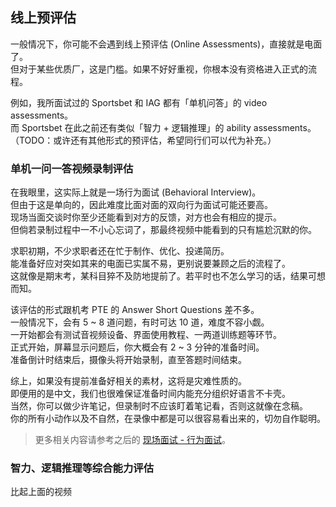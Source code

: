 ## 线上预评估

一般情况下，你可能不会遇到线上预评估 (Online Assessments)，直接就是电面了。  
但对于某些优质厂，这是门槛。如果不好好重视，你根本没有资格进入正式的流程。

例如，我所面试过的 Sportsbet 和 IAG 都有「单机问答」的 video assessments。  
而 Sportsbet 在此之前还有类似「智力 + 逻辑推理」的 ability assessments。  
（TODO：或许还有其他形式的预评估，希望同行们可以代为补充。）

### 单机一问一答视频录制评估

在我眼里，这实际上就是一场行为面试 (Behavioral Interview)。  
但由于这是单向的，因此难度比面对面的双向行为面试可能还要高。  
现场当面交谈时你至少还能看到对方的反馈，对方也会有相应的提示。  
但倘若录制过程中一不小心忘词了，那最终视频中能看到的只有尴尬沉默的你。

求职初期，不少求职者还在忙于制作、优化、投递简历。  
能准备好应对突如其来的电面已实属不易，更别说要兼顾之后的流程了。  
这就像是期末考，某科目猝不及防地提前了。若平时也不怎么学习的话，结果可想而知。

该评估的形式跟机考 PTE 的 Answer Short Questions 差不多。  
一般情况下，会有 5 ~ 8 道问题，有时可达 10 道，难度不容小觑。  
一开始都会有测试音视频设备、界面使用教程、一两道训练题等环节。  
正式开始，屏幕显示问题后，你大概会有 2 ~ 3 分钟的准备时间。  
准备倒计时结束后，摄像头将开始录制，直至答题时间结束。

综上，如果没有提前准备好相关的素材，这将是灾难性质的。  
即便用的是中文，我们也很难保证准备时间内能充分组织好语言不卡壳。  
当然，你可以做少许笔记，但录制时不应该盯着笔记看，否则这就像在念稿。  
你的所有小动作以及不自然，在录像中都是可以很容易看出来的，切勿自作聪明。

> 更多相关内容请参考之后的 [现场面试 - 行为面试](TODO:link)。

### 智力、逻辑推理等综合能力评估

比起上面的视频
